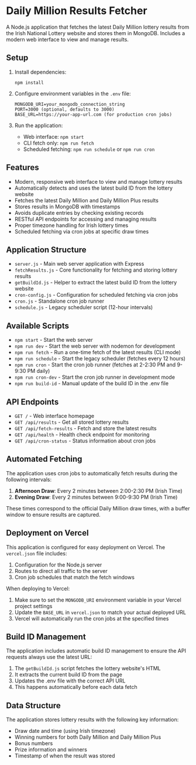 # Daily Million Results Fetcher

A Node.js application that fetches the latest Daily Million lottery results from the Irish National Lottery website and stores them in MongoDB. Includes a modern web interface to view and manage results.

## Setup

1. Install dependencies:
   ```
   npm install
   ```

2. Configure environment variables in the `.env` file:
   ```
   MONGODB_URI=your_mongodb_connection_string
   PORT=3000 (optional, defaults to 3000)
   BASE_URL=https://your-app-url.com (for production cron jobs)
   ```

3. Run the application:
   - Web interface: `npm start`
   - CLI fetch only: `npm run fetch`
   - Scheduled fetching: `npm run schedule` or `npm run cron`

## Features

- Modern, responsive web interface to view and manage lottery results
- Automatically detects and uses the latest build ID from the lottery website
- Fetches the latest Daily Million and Daily Million Plus results
- Stores results in MongoDB with timestamps
- Avoids duplicate entries by checking existing records
- RESTful API endpoints for accessing and managing results
- Proper timezone handling for Irish lottery times
- Scheduled fetching via cron jobs at specific draw times

## Application Structure

- `server.js` - Main web server application with Express
- `fetchResults.js` - Core functionality for fetching and storing lottery results
- `getBuildId.js` - Helper to extract the latest build ID from the lottery website
- `cron-config.js` - Configuration for scheduled fetching via cron jobs
- `cron.js` - Standalone cron job runner
- `schedule.js` - Legacy scheduler script (12-hour intervals)

## Available Scripts

- `npm start` - Start the web server
- `npm run dev` - Start the web server with nodemon for development
- `npm run fetch` - Run a one-time fetch of the latest results (CLI mode)
- `npm run schedule` - Start the legacy scheduler (fetches every 12 hours)
- `npm run cron` - Start the cron job runner (fetches at 2-2:30 PM and 9-9:30 PM daily)
- `npm run cron-dev` - Start the cron job runner in development mode
- `npm run build-id` - Manual update of the build ID in the .env file

## API Endpoints

- `GET /` - Web interface homepage
- `GET /api/results` - Get all stored lottery results
- `GET /api/fetch-results` - Fetch and store the latest results
- `GET /api/health` - Health check endpoint for monitoring
- `GET /api/cron-status` - Status information about cron jobs

## Automated Fetching

The application uses cron jobs to automatically fetch results during the following intervals:

1. **Afternoon Draw**: Every 2 minutes between 2:00-2:30 PM (Irish Time)
2. **Evening Draw**: Every 2 minutes between 9:00-9:30 PM (Irish Time)

These times correspond to the official Daily Million draw times, with a buffer window to ensure results are captured.

## Deployment on Vercel

This application is configured for easy deployment on Vercel. The `vercel.json` file includes:

1. Configuration for the Node.js server
2. Routes to direct all traffic to the server
3. Cron job schedules that match the fetch windows

When deploying to Vercel:
1. Make sure to set the `MONGODB_URI` environment variable in your Vercel project settings
2. Update the `BASE_URL` in `vercel.json` to match your actual deployed URL
3. Vercel will automatically run the cron jobs at the specified times

## Build ID Management

The application includes automatic build ID management to ensure the API requests always use the latest URL:

1. The `getBuildId.js` script fetches the lottery website's HTML
2. It extracts the current build ID from the page
3. Updates the .env file with the correct API URL
4. This happens automatically before each data fetch

## Data Structure

The application stores lottery results with the following key information:
- Draw date and time (using Irish timezone)
- Winning numbers for both Daily Million and Daily Million Plus
- Bonus numbers
- Prize information and winners
- Timestamp of when the result was stored 
